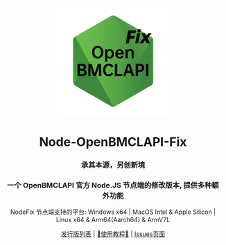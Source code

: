 <div align="center">

<img src="Node-OBA-Fix-LOGO_1500x1500.png" width="256" height="256">

# Node-OpenBMCLAPI-Fix

### 承其本源，另创新境

### 一个 OpenBMCLAPI 官方 Node.JS 节点端的修改版本, 提供多种额外功能

NodeFix 节点端支持的平台: Windows x64 | MacOS Intel & Apple Silicon | Linux x64 & Arm64(Aarch64) & ArmV7L

[发行版列表](https://github.com/Zhang12334/Node-OBA-Fix/releases) | [📖使用教程📖](guide.md) | [Issues页面](https://github.com/Zhang12334/Node-OBA-Fix/issues)
  
</div>